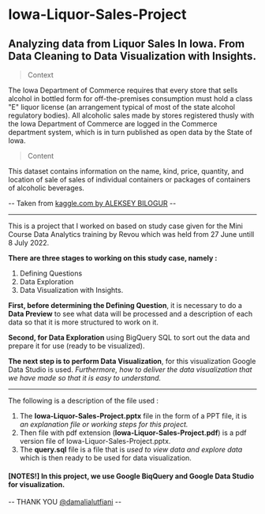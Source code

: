 # Iowa-Liquor-Sales-Project
Analyzing data from Liquor Sales In Iowa. From Data Cleaning to Data Visualization with Insights.
-----------------------------------------------------------------------------------
> Context

The Iowa Department of Commerce requires that every store that sells alcohol in bottled form for off-the-premises consumption must hold a class "E" liquor license (an arrangement typical of most of the state alcohol regulatory bodies). All alcoholic sales made by stores registered thusly with the Iowa Department of Commerce are logged in the Commerce department system, which is in turn published as open data by the State of Iowa.

> Content

This dataset contains information on the name, kind, price, quantity, and location of sale of sales of individual containers or packages of containers of alcoholic beverages.

-- Taken from [kaggle.com by ALEKSEY BILOGUR](https://www.kaggle.com/datasets/residentmario/iowa-liquor-sales) --

-----------------------------------------------------------------------------------
This is a project that I worked on based on study case given for the Mini Course Data Analytics training by Revou which was held from 27 June untill 8 July 2022.

**There are three stages to working on this study case, namely :**
1.  Defining Questions
2.  Data Exploration
3.  Data Visualization with Insights.

**First, before determining the Defining Question**, it is necessary to do a **Data Preview** to see what data will be processed and a description of each data so that it is more structured to work on it.

**Second, for Data Exploration** using BigQuery SQL to sort out the data and prepare it for use (ready to be visualized).

**The next step is to perform Data Visualization**, for this visualization Google Data Studio is used.
*Furthermore, how to deliver the data visualization that we have made so that it is easy to understand.*

-----------------------------------------------------------------------------------
The following is a description of the file used :
1. The **Iowa-Liquor-Sales-Project.pptx** file in the form of a PPT file, it is *an explanation file or working steps for this project.*
2. Then file with pdf extension (**Iowa-Liquor-Sales-Project.pdf**) is a pdf version file of Iowa-Liquor-Sales-Project.pptx.
3. The **query.sql** file is a file that is *used to view data and explore data* which is then ready to be used for data visualization.

#### [NOTES!] In this project, we use Google BiqQuery and Google Data Studio for visualization. ####

-- THANK YOU [@damalialutfiani](https://www.linkedin.com/in/damalialutfiani/) --
